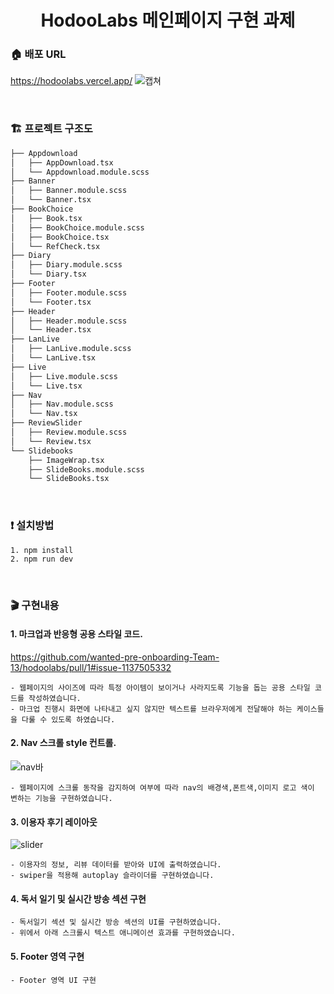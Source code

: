 <h1 align= "center"> HodooLabs 메인페이지 구현 과제</h1>

### :house: 배포 URL
https://hodoolabs.vercel.app/
![캡쳐](https://user-images.githubusercontent.com/85682854/154102208-ef02b9a7-0053-44eb-8c55-d6687439cc2b.png)

<br/>

### 🏗 프로젝트 구조도

```html
├── Appdownload
│   ├── AppDownload.tsx
│   └── Appdownload.module.scss
├── Banner
│   ├── Banner.module.scss
│   └── Banner.tsx
├── BookChoice
│   ├── Book.tsx
│   ├── BookChoice.module.scss
│   ├── BookChoice.tsx
│   └── RefCheck.tsx
├── Diary
│   ├── Diary.module.scss
│   └── Diary.tsx
├── Footer
│   ├── Footer.module.scss
│   └── Footer.tsx
├── Header
│   ├── Header.module.scss
│   └── Header.tsx
├── LanLive
│   ├── LanLive.module.scss
│   └── LanLive.tsx
├── Live
│   ├── Live.module.scss
│   └── Live.tsx
├── Nav
│   ├── Nav.module.scss
│   └── Nav.tsx
├── ReviewSlider
│   ├── Review.module.scss
│   └── Review.tsx
└── Slidebooks
    ├── ImageWrap.tsx
    ├── SlideBooks.module.scss
    └── SlideBooks.tsx
```
<br/>

### :exclamation: 설치방법

```
1. npm install
2. npm run dev
```

<br/>

### :clapper: 구현내용

#### 1. 마크업과 반응형 공용 스타일 코드. 
https://github.com/wanted-pre-onboarding-Team-13/hodoolabs/pull/1#issue-1137505332
```
- 웹페이지의 사이즈에 따라 특정 아이템이 보이거나 사라지도록 기능을 돕는 공용 스타일 코드를 작성하였습니다.
- 마크업 진행시 화면에 나타내고 싶지 않지만 텍스트를 브라우저에게 전달해야 하는 케이스들을 다룰 수 있도록 하였습니다.
```
#### 2. Nav 스크롤 style 컨트롤.

![nav바](https://user-images.githubusercontent.com/77766718/154122918-9d738590-b4cd-4ded-9d36-51ee51ad0740.gif)

```
- 웹페이지에 스크롤 동작을 감지하여 여부에 따라 nav의 배경색,폰트색,이미지 로고 색이 변하는 기능을 구현하였습니다.
```

#### 3. 이용자 후기 레이아웃

![slider](https://user-images.githubusercontent.com/77766718/154124480-80609f9f-ee9a-416d-98c1-cc3e404783b3.gif)

```
- 이용자의 정보, 리뷰 데이터를 받아와 UI에 출력하였습니다.
- swiper을 적용해 autoplay 슬라이더를 구현하였습니다.
```

#### 4. 독서 일기 및 실시간 방송 섹션 구현

```
- 독서일기 섹션 및 실시간 방송 섹션의 UI를 구현하였습니다.
- 위에서 아래 스크롤시 텍스트 애니메이션 효과를 구현하였습니다.
```

#### 5. Footer 영역 구현

```
- Footer 영역 UI 구현
```
